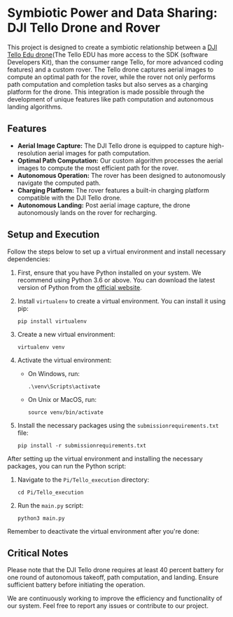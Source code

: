 # Symbiotic Power and Data Sharing: DJI Tello Drone and Rover

This project is designed to create a symbiotic relationship between a [DJI Tello Edu drone](https://store.dji.com/uk/product/tello-edu)(The Tello EDU has more access to the SDK (software Developers Kit), than the consumer range Tello, for more advanced coding features) and a custom rover. The Tello drone captures aerial images to compute an optimal path for the rover, while the rover not only performs path computation and completion tasks but also serves as a charging platform for the drone. This integration is made possible through the development of unique features like path computation and autonomous landing algorithms.

## Features

- **Aerial Image Capture:** The DJI Tello drone is equipped to capture high-resolution aerial images for path computation.
- **Optimal Path Computation:** Our custom algorithm processes the aerial images to compute the most efficient path for the rover.
- **Autonomous Operation:** The rover has been designed to autonomously navigate the computed path.
- **Charging Platform:** The rover features a built-in charging platform compatible with the DJI Tello drone.
- **Autonomous Landing:** Post aerial image capture, the drone autonomously lands on the rover for recharging.

## Setup and Execution

Follow the steps below to set up a virtual environment and install necessary dependencies:

1. First, ensure that you have Python installed on your system. We recommend using Python 3.6 or above. You can download the latest version of Python from the [official website](https://www.python.org/downloads/).

2. Install `virtualenv` to create a virtual environment. You can install it using pip:

    ```
    pip install virtualenv
    ```

3. Create a new virtual environment:

    ```
    virtualenv venv
    ```

4. Activate the virtual environment:

    - On Windows, run:

        ```
        .\venv\Scripts\activate
        ```

    - On Unix or MacOS, run:

        ```
        source venv/bin/activate
        ```

5. Install the necessary packages using the `submissionrequirements.txt` file:

    ```
    pip install -r submissionrequirements.txt
    ```

After setting up the virtual environment and installing the necessary packages, you can run the Python script:

1. Navigate to the `Pi/Tello_execution` directory:

    ```
    cd Pi/Tello_execution
    ```

2. Run the `main.py` script:

    ```
    python3 main.py
    ```

Remember to deactivate the virtual environment after you're done:


## Critical Notes
Please note that the DJI Tello drone requires at least 40 percent battery for one round of autonomous takeoff, path computation, and landing. Ensure sufficient battery before initiating the operation.

We are continuously working to improve the efficiency and functionality of our system. Feel free to report any issues or contribute to our project.

